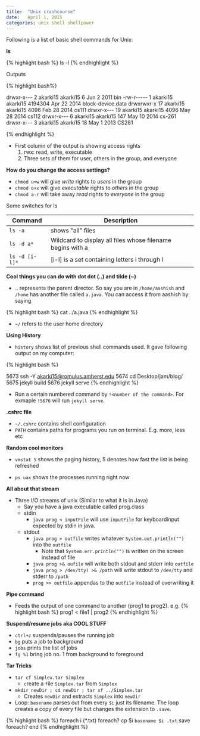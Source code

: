 ```yaml
---
title:  "Unix crashcourse"
date:   April 1, 2015
categories: unix shell shellpower
---
```


Following is a list of basic shell commands for Unix:

**ls**

{% highlight bash %}
ls -l 
{% endhighlight %}

Outputs 

{% highlight bash%}

drwxr-x---   2 akarki15 akarki15       6 Jun  2  2011 bin
-rw-r-----   1 akarki15 akarki15 4194304 Apr 22  2014 block-device.data
drwxrwxr-x  17 akarki15 akarki15    4096 Feb 28  2014 cs111
drwxr-x---  19 akarki15 akarki15    4096 May 28  2014 cs112
drwxr-x---   6 akarki15 akarki15     147 May 10  2014 cs-261
drwxr-x---   3 akarki15 akarki15      18 May  1  2013 CS281

{% endhighlight %}

* First column of the output is showing access rights
	1. rwx: read, write, executable
	2. Three sets of them for user, others in the group, and everyone

**How do you change the access settings?**

- `chmod u+w` will give _write_ rights to _users_ in the group
- `chmod o+x` will give _executable_ rights to _others_ in the group
- `chmod a-r` will take away _read_ rights to _everyone_ in the group


Some switches for ls

| Command	    | Description		 										 |
|---------------|------------------------------------------------------------|
| `ls -a`		    | shows "all" files 										 |
| `ls -d a*`      | Wildcard to display all files whose filename begins with a |
| `ls -d [i-l]*`  | [i-l] is a set containing letters i through l 			 |
 
	
**Cool things you can do with dot dot (..) and tilde (~)** 

- .. represents the parent director. So say you are in `/home/aashish` and `/home` has another file called `a.java`. You can access it from aashish by saying 
	
{% highlight bash %}
	cat ../a.java
{% endhighlight %}


* `~/` refers to the user home directory

**Using History** 

- `history` shows list of previous shell commands used. It gave following output on my computer: 

{% highlight bash %}

 5673  ssh -Y akarki15@romulus.amherst.edu
 5674  cd Desktop/jam/blog/
 5675  jekyll build
 5676  jekyll serve
{% endhighlight %}

- Run a certain numbered command by `!<number of the command>`. For exmaple `!5676` will run `jekyll serve`. 

**.cshrc file**


- `~/.cshrc` contains shell configuration 
- `PATH` contains paths for programs you run on terminal. E.g. more, less etc

**Random cool monitors**

- `vmstat 5` shows the paging history, 5 denotes how fast the list is being refreshed

- `ps uax` shows the processes running right now 

**All about that stream**

- Three I/O streams of unix (Similar to what it is in Java)
	- Say you have a java executable called prog.class
	- stdin 
		- `java prog < inputFile` will use `inputFile` for keyboardinput expected by stdin in java. 
	- stdout		
		- `java prog > outfile` writes whatever `System.out.println("")` into the `outfile` 		
			- Note that `System.err.println("")` is written on the screen instead of file
		- `java prog >& oufile` will write both stdout and stderr into `outfile`
		- `java prog > /dev/tty) >& /path` will write stdout to `/dev/tty` and stderr to `/path`
		- `prog >> outfile` appendas to the `outfile` instead of overwriting it 


**Pipe command**

- Feeds the output of one command to another (prog1 to prog2). e.g. 
{% highlight bash %}
	prog1 < file1 | prog2
{% endhighlight %}



**Suspend/resume jobs aka COOL STUFF**

- `ctrl+z` suspends/pauses the running job
- `bg` puts a job to background
- `jobs` prints the list of jobs
- `fg %1` bring job no. 1 from background to foreground  

**Tar Tricks**

- `tar cf Simplex.tar Simplex`
	- `c`reate a `f`ile `Simplex.tar` from `Simplex`
- `mkdir newDir ; cd newDir ; tar xf ../Simplex.tar`
	- Creates `newDir` and extracts `Simplex` into `newDir`
- Loop: `basename` parses out from every `$i` just its filename. The loop creates a copy of every file but changes the extension to `.save`.

{% highlight bash %}
foreach i (*.txt)
	foreach? cp $i `basename $i .txt`.save
	foreach? end
{% endhighlight %}


